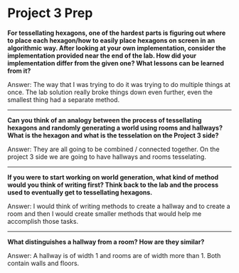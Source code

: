 # Project 3 Prep

**For tessellating hexagons, one of the hardest parts is figuring out where to place each hexagon/how to easily place hexagons on screen in an algorithmic way.
After looking at your own implementation, consider the implementation provided near the end of the lab.
How did your implementation differ from the given one? What lessons can be learned from it?**

Answer: The way that I was trying to do it was trying to do multiple things at once. The lab solution really
broke things down even further, even the smallest thing had a separate method. 

-----

**Can you think of an analogy between the process of tessellating hexagons and randomly generating a world using rooms and hallways?
What is the hexagon and what is the tesselation on the Project 3 side?**

Answer: They are all going to be combined / connected together. On the project 3 side we are going to have
hallways and rooms tesselating. 

-----
**If you were to start working on world generation, what kind of method would you think of writing first? 
Think back to the lab and the process used to eventually get to tessellating hexagons.**

Answer: I would think of writing methods to create a hallway and to create a room and then I would create smaller methods that would help me accomplish those tasks.

-----
**What distinguishes a hallway from a room? How are they similar?**

Answer: A hallway is of width 1 and rooms are of width more than 1. Both contain walls and floors. 

